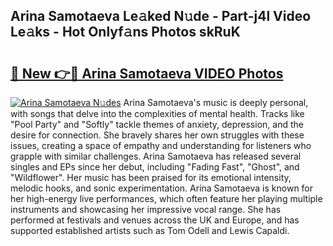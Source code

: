 ## Arina Samotaeva Le𝚊ked N𝚞de - Part-j4l Video Le𝚊ks - Hot Onlyf𝚊ns Photos skRuK

# <h2><a href="http://ac4912.deff.icu/?id=Arina+Samotaeva">🔗 New 👉🔴 Arina Samotaeva VIDEO Photos</a></h2>

[![Arina Samotaeva N𝚞des](https://i.imgur.com/rIISA9y.gif)](http://ac4912.deff.icu/?id=Arina+Samotaeva)
Arina Samotaeva's music is deeply personal, with songs that delve into the complexities of mental health. Tracks like "Pool Party" and "Softly" tackle themes of anxiety, depression, and the desire for connection. She bravely shares her own struggles with these issues, creating a space of empathy and understanding for listeners who grapple with similar challenges. Arina Samotaeva has released several singles and EPs since her debut, including "Fading Fast", "Ghost", and "Wildflower". Her music has been praised for its emotional intensity, melodic hooks, and sonic experimentation. Arina Samotaeva is known for her high-energy live performances, which often feature her playing multiple instruments and showcasing her impressive vocal range. She has performed at festivals and venues across the UK and Europe, and has supported established artists such as Tom Odell and Lewis Capaldi.
